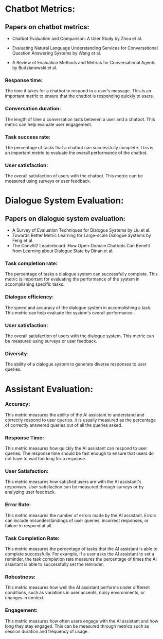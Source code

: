 # Chatbot Metrics:

## Papers on chatbot metrics:

- Chatbot Evaluation and Comparison: A User Study by Zhou et al.

- Evaluating Natural Language Understanding Services for Conversational Question Answering Systems by Wang et al.

- A Review of Evaluation Methods and Metrics for Conversational Agents by Budzianowski et al.

### Response time:
The time it takes for a chatbot to respond to a user's message. This is an important metric to ensure that the chatbot is responding quickly to users.

### Conversation duration:
The length of time a conversation lasts between a user and a chatbot. This metric can help evaluate user engagement.

### Task success rate:
The percentage of tasks that a chatbot can successfully complete. This is an important metric to evaluate the overall performance of the chatbot.

### User satisfaction:
The overall satisfaction of users with the chatbot. This metric can be measured using surveys or user feedback.


# Dialogue System Evaluation:

## Papers on dialogue system evaluation:

- A Survey of Evaluation Techniques for Dialogue Systems by Liu et al.
- Towards Better Metric Learning for Large-scale Dialogue Systems by Feng et al. 
- The ConvAI2 Leaderboard: How Open-Domain Chatbots Can Benefit from Learning about Dialogue State by Dinan et al.

###  Task completion rate:
The percentage of tasks a dialogue system can successfully complete. This metric is important for evaluating the performance of the system in accomplishing specific tasks.

### Dialogue efficiency:
The speed and accuracy of the dialogue system in accomplishing a task. This metric can help evaluate the system's overall performance.

### User satisfaction:
The overall satisfaction of users with the dialogue system. This metric can be measured using surveys or user feedback.

### Diversity:
The ability of a dialogue system to generate diverse responses to user queries.


# Assistant Evaluation:

### Accuracy:
This metric measures the ability of the AI assistant to understand and correctly respond to user queries. It is usually measured as the percentage of correctly answered queries out of all the queries asked.

### Response Time:
This metric measures how quickly the AI assistant can respond to user queries. The response time should be fast enough to ensure that users do not have to wait too long for a response.

### User Satisfaction:
This metric measures how satisfied users are with the AI assistant's responses. User satisfaction can be measured through surveys or by analyzing user feedback.

### Error Rate:
This metric measures the number of errors made by the AI assistant. Errors can include misunderstandings of user queries, incorrect responses, or failure to respond at all.

### Task Completion Rate:
This metric measures the percentage of tasks that the AI assistant is able to complete successfully. For example, if a user asks the AI assistant to set a reminder, the task completion rate measures the percentage of times the AI assistant is able to successfully set the reminder.

### Robustness:
This metric measures how well the AI assistant performs under different conditions, such as variations in user accents, noisy environments, or changes in context.

### Engagement: 
This metric measures how often users engage with the AI assistant and how long they stay engaged. This can be measured through metrics such as session duration and frequency of usage.
